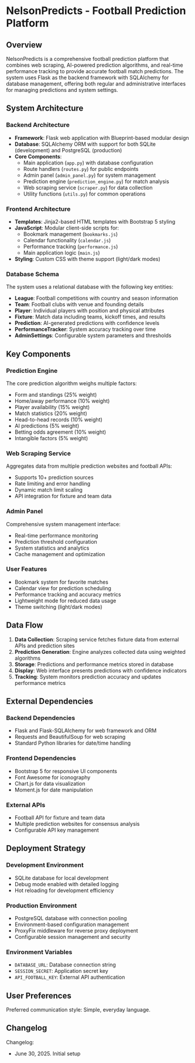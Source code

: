 # NelsonPredicts - Football Prediction Platform

## Overview

NelsonPredicts is a comprehensive football prediction platform that combines web scraping, AI-powered prediction algorithms, and real-time performance tracking to provide accurate football match predictions. The system uses Flask as the backend framework with SQLAlchemy for database management, offering both regular and administrative interfaces for managing predictions and system settings.

## System Architecture

### Backend Architecture
- **Framework**: Flask web application with Blueprint-based modular design
- **Database**: SQLAlchemy ORM with support for both SQLite (development) and PostgreSQL (production)
- **Core Components**:
  - Main application (`app.py`) with database configuration
  - Route handlers (`routes.py`) for public endpoints
  - Admin panel (`admin_panel.py`) for system management
  - Prediction engine (`prediction_engine.py`) for match analysis
  - Web scraping service (`scraper.py`) for data collection
  - Utility functions (`utils.py`) for common operations

### Frontend Architecture
- **Templates**: Jinja2-based HTML templates with Bootstrap 5 styling
- **JavaScript**: Modular client-side scripts for:
  - Bookmark management (`bookmarks.js`)
  - Calendar functionality (`calendar.js`)
  - Performance tracking (`performance.js`)
  - Main application logic (`main.js`)
- **Styling**: Custom CSS with theme support (light/dark modes)

### Database Schema
The system uses a relational database with the following key entities:
- **League**: Football competitions with country and season information
- **Team**: Football clubs with venue and founding details
- **Player**: Individual players with position and physical attributes
- **Fixture**: Match data including teams, kickoff times, and results
- **Prediction**: AI-generated predictions with confidence levels
- **PerformanceTracker**: System accuracy tracking over time
- **AdminSettings**: Configurable system parameters and thresholds

## Key Components

### Prediction Engine
The core prediction algorithm weighs multiple factors:
- Form and standings (25% weight)
- Home/away performance (10% weight)
- Player availability (15% weight)
- Match statistics (20% weight)
- Head-to-head records (10% weight)
- AI predictions (5% weight)
- Betting odds agreement (10% weight)
- Intangible factors (5% weight)

### Web Scraping Service
Aggregates data from multiple prediction websites and football APIs:
- Supports 10+ prediction sources
- Rate limiting and error handling
- Dynamic match limit scaling
- API integration for fixture and team data

### Admin Panel
Comprehensive system management interface:
- Real-time performance monitoring
- Prediction threshold configuration
- System statistics and analytics
- Cache management and optimization

### User Features
- Bookmark system for favorite matches
- Calendar view for prediction scheduling
- Performance tracking and accuracy metrics
- Lightweight mode for reduced data usage
- Theme switching (light/dark modes)

## Data Flow

1. **Data Collection**: Scraping service fetches fixture data from external APIs and prediction sites
2. **Prediction Generation**: Engine analyzes collected data using weighted algorithms
3. **Storage**: Predictions and performance metrics stored in database
4. **Display**: Web interface presents predictions with confidence indicators
5. **Tracking**: System monitors prediction accuracy and updates performance metrics

## External Dependencies

### Backend Dependencies
- Flask and Flask-SQLAlchemy for web framework and ORM
- Requests and BeautifulSoup for web scraping
- Standard Python libraries for date/time handling

### Frontend Dependencies
- Bootstrap 5 for responsive UI components
- Font Awesome for iconography
- Chart.js for data visualization
- Moment.js for date manipulation

### External APIs
- Football API for fixture and team data
- Multiple prediction websites for consensus analysis
- Configurable API key management

## Deployment Strategy

### Development Environment
- SQLite database for local development
- Debug mode enabled with detailed logging
- Hot reloading for development efficiency

### Production Environment
- PostgreSQL database with connection pooling
- Environment-based configuration management
- ProxyFix middleware for reverse proxy deployment
- Configurable session management and security

### Environment Variables
- `DATABASE_URL`: Database connection string
- `SESSION_SECRET`: Application secret key
- `API_FOOTBALL_KEY`: External API authentication

## User Preferences

Preferred communication style: Simple, everyday language.

## Changelog

Changelog:
- June 30, 2025. Initial setup